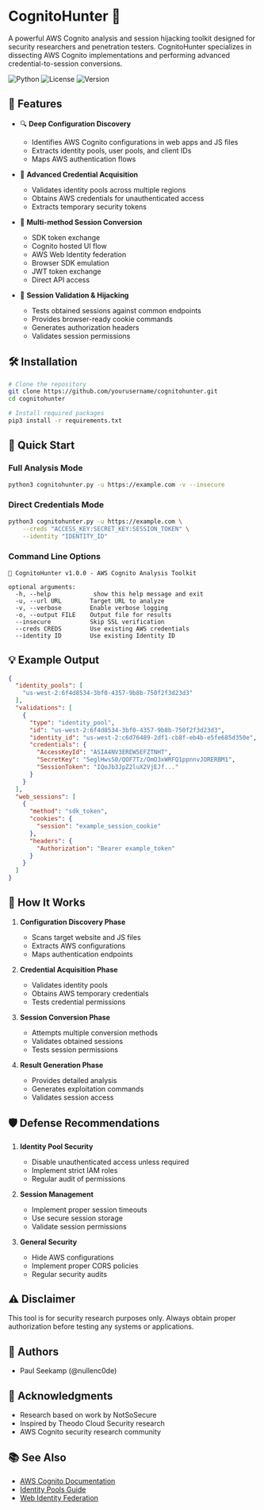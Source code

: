 # CognitoHunter 🎯

A powerful AWS Cognito analysis and session hijacking toolkit designed for security researchers and penetration testers. CognitoHunter specializes in dissecting AWS Cognito implementations and performing advanced credential-to-session conversions.

![Python](https://img.shields.io/badge/python-v3.7+-blue)
![License](https://img.shields.io/badge/license-MIT-green)
![Version](https://img.shields.io/badge/version-1.0.0-blue)
</div>

## 🚀 Features

- 🔍 **Deep Configuration Discovery**
  - Identifies AWS Cognito configurations in web apps and JS files
  - Extracts identity pools, user pools, and client IDs
  - Maps AWS authentication flows

- 🔑 **Advanced Credential Acquisition**
  - Validates identity pools across multiple regions
  - Obtains AWS credentials for unauthenticated access
  - Extracts temporary security tokens

- 🔄 **Multi-method Session Conversion**
  - SDK token exchange
  - Cognito hosted UI flow
  - AWS Web Identity federation
  - Browser SDK emulation
  - JWT token exchange
  - Direct API access

- 🎯 **Session Validation & Hijacking**
  - Tests obtained sessions against common endpoints
  - Provides browser-ready cookie commands
  - Generates authorization headers
  - Validates session permissions

## 🛠️ Installation

```bash
# Clone the repository
git clone https://github.com/yourusername/cognitohunter.git
cd cognitohunter

# Install required packages
pip3 install -r requirements.txt
```

## 📖 Quick Start

### Full Analysis Mode
```bash
python3 cognitohunter.py -u https://example.com -v --insecure
```

### Direct Credentials Mode
```bash
python3 cognitohunter.py -u https://example.com \
    --creds "ACCESS_KEY:SECRET_KEY:SESSION_TOKEN" \
    --identity "IDENTITY_ID"
```

### Command Line Options
```
🎯 CognitoHunter v1.0.0 - AWS Cognito Analysis Toolkit

optional arguments:
  -h, --help            show this help message and exit
  -u, --url URL        Target URL to analyze
  -v, --verbose        Enable verbose logging
  -o, --output FILE    Output file for results
  --insecure           Skip SSL verification
  --creds CREDS        Use existing AWS credentials
  --identity ID        Use existing Identity ID
```

## 💡 Example Output

```json
{
  "identity_pools": [
    "us-west-2:6f4d8534-3bf0-4357-9b8b-750f2f3d23d3"
  ],
  "validations": [
    {
      "type": "identity_pool",
      "id": "us-west-2:6f4d8534-3bf0-4357-9b8b-750f2f3d23d3",
      "identity_id": "us-west-2:c6d76489-2df1-cb8f-eb4b-e5fe685d350e",
      "credentials": {
        "AccessKeyId": "ASIA4NV3EREW5EFZTNHT",
        "SecretKey": "5eglHwsS0/QOF7Tz/OmO3xWRFQ1ppnnvJORERBM1",
        "SessionToken": "IQoJb3JpZ2luX2VjEJf..."
      }
    }
  ],
  "web_sessions": [
    {
      "method": "sdk_token",
      "cookies": {
        "session": "example_session_cookie"
      },
      "headers": {
        "Authorization": "Bearer example_token"
      }
    }
  ]
}
```

## 🔄 How It Works

1. **Configuration Discovery Phase**
   - Scans target website and JS files
   - Extracts AWS configurations
   - Maps authentication endpoints

2. **Credential Acquisition Phase**
   - Validates identity pools
   - Obtains AWS temporary credentials
   - Tests credential permissions

3. **Session Conversion Phase**
   - Attempts multiple conversion methods
   - Validates obtained sessions
   - Tests session permissions

4. **Result Generation Phase**
   - Provides detailed analysis
   - Generates exploitation commands
   - Validates session access

## 🛡️ Defense Recommendations

1. **Identity Pool Security**
   - Disable unauthenticated access unless required
   - Implement strict IAM roles
   - Regular audit of permissions

2. **Session Management**
   - Implement proper session timeouts
   - Use secure session storage
   - Validate session permissions

3. **General Security**
   - Hide AWS configurations
   - Implement proper CORS policies
   - Regular security audits

## ⚠️ Disclaimer

This tool is for security research purposes only. Always obtain proper authorization before testing any systems or applications.

## 👥 Authors

- Paul Seekamp (@nullenc0de)

## 🙏 Acknowledgments

- Research based on work by NotSoSecure
- Inspired by Theodo Cloud Security research
- AWS Cognito security research community

## 📚 See Also

- [AWS Cognito Documentation](https://docs.aws.amazon.com/cognito/)
- [Identity Pools Guide](https://docs.aws.amazon.com/cognito/latest/developerguide/identity-pools.html)
- [Web Identity Federation](https://docs.aws.amazon.com/IAM/latest/UserGuide/id_roles_providers_oidc.html)
